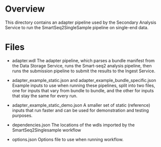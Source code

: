 # Overview

This directory contains an adapter pipeline used by the Secondary Analysis Service to run the SmartSeq2SingleSample pipeline on single-end data.

# Files

* adapter.wdl
The adapter pipeline, which parses a bundle manifest from the Data Storage Service, runs the Smart-seq2 analysis pipeline, then runs the submission pipeline to submit the results to the Ingest Service.

* adapter_example_static.json and adapter_example_bundle_specific.json
Example inputs to use when running these pipelines, split into two files, one for inputs that vary from bundle to bundle, and the other for inputs that stay the same for every run.

* adapter_example_static_demo.json
A smaller set of static (reference) inputs that run faster and can be used for demonstration and testing purposes.

* dependencies.json
The locations of the wdls imported by the SmartSeq2Singlesample workflow

* options.json
Options file to use when running workflow.

